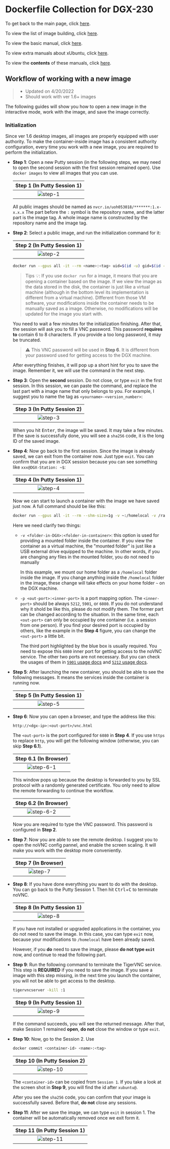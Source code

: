 # Dockerfile Collection for DGX-230

To get back to the main page, click [here](../index).

To view the list of image building, click [here](../dockerlist).

To view the basic manual, click [here](../manual).

To view extra manuals about xUbuntu, click [here](../manual-xubuntu).

To view the **contents** of these manuals, click [here](../manual-session).

## Workflow of working with a new image

> * Updated on 4/20/2022
> * Should work with ver 1.6+ images

The following guides will show you how to open a new image in the interactive mode, work with the image, and save the image correctly.

### Initialization

Since ver 1.6 desktop images, all images are properly equipped with user authority. To make the container-inside image has a consistent authority configuration, every time you work with a new image, you are required to perform the initialization.

* **Step 1**: Open a new Putty session (in the following steps, we may need to open the second session with the first session remained open). Use `docker images` to view all images that you can use.

    |   Step 1 (In Putty Session 1)  |
    | :----------------------------: |
    | ![step-1](./display/interactive/step-1.png) |

    All public images should be named as `nvcr.io/uoh053018/*******:1.x-x.x.x` The part before the `:` symbol is the repository name, and the latter part is the image tag. A whole image name is constructed by the repository name and the image tag.

* **Step 2**: Select a public image, and run the initialization command for it:

    |   Step 2 (In Putty Session 1)  |
    | :----------------------------: |
    | ![step-2](./display/interactive/step-2.png) |

    ```bash
    docker run --gpus all -it --rm <name>:<tag> uid=$(id -u) gid=$(id -g)
    ```

    > Tips :bulb:: If you use `docker run` for a image, it means that you are opening a container based on the image. If we view the image as the data stored in the disk, the container is just like a virtual machine (although in the bottom level its implementation is different from a virtual machine).
    > DIfferent from those VM software, your modifications inside the container needs to be manually saved as a image. Otherwise, no modifications will be updated for the image you start with.

    You need to wait a few minutes for the initialization finishing. After that, the session will ask you to fill a VNC password. This password **requires to** contain 6 to 8 characters. If you provide a too long password, it may be truncated.

    > :warning: This VNC password will be used in **Step 6**. It is different from your password used for getting access to the DGX machine.

    After everything finishes, it will pop up a short hint for you to save the image. Remember it, we will use the command in the next step.

* **Step 3**: Open the **second** session. Do not close, or type `exit` in the first session. In this session, we can paste the command, and replace the last part with a image name that only belongs to you. For example, I suggest you to name the tag as `<yourname>-<version_number>`:

    |   Step 3 (In Putty Session 2)  |
    | :----------------------------: |
    | ![step-3](./display/interactive/step-3.png) |

    When you hit <kbd>Enter</kbd>, the image will be saved. It may take a few minutes. If the save is successfully done, you will see a `sha256` code, it is the long ID of the saved image.

* **Step 4**: Now go back to the first session. Since the image is already saved, we can exit from the container now. Just type `exit`. You can confirm that you are in DGX session because you can see something like `xxx@DGX-Station: ~$`:

    |   Step 4 (In Putty Session 1)  |
    | :----------------------------: |
    | ![step-4](./display/interactive/step-4.png) |

    Now we can start to launch a container with the image we have saved just now. A full command should be like this:

    ```bash
    docker run --gpus all -it --rm --shm-size=1g -v ~:/homelocal -v /raid/xxx:/data -v /raid/shared:/shareddata -p 5901:5901 -p 5212:5212 -p 6080:6080 <name>:<tag>
    ```

    Here we need clarify two things:

    * `-v <folder-in-DGX>:<folder-in-container>`: this option is used for providing a mounted folder inside the container. If you view the container as a virtual machine, the "mounted folder" is just like a USB external drive equipped to the machine. In other words, if you are changing any files in the mounted folder, you do not need to manually 

        In this example, we mount our home folder as a `/homelocal` folder inside the image. If you change anything inside the `/homelocal` folder in the image, these change will take effects on your home folder `~` on the DGX machine.

    * `-p <out-port>:<inner-port>` is a port mapping option. The `<inner-port>` should be always `5212`, `5901`, or `6080`. If you do not understand why it shold be like this, please do not modify them. The former part can be changed according to the situation. In the same time, each `<out-port>` can only be occupied by one container (i.e. a session from one person). If you find your desired port is occupied by others, like the example in the **Step 4** figure, you can change the `<out-port>` a little bit.

        The third port highlighted by the blue box is usually required. You need to expose this `6080` inner port for getting access to the noVNC service. The other two ports are not necessary. But you can check the usages of them in [`5901` usage docs][doc-5901] and [`5212` usage docs][doc-5212].

* **Step 5**: After launching the new container, you should be able to see the following messages. It means the services inside the container is running now.

    |   Step 5 (In Putty Session 1)  |
    | :----------------------------: |
    | ![step-5](./display/interactive/step-5.png) |

* **Step 6**: Now you can open a browser, and type the address like this:

    ```addr
    http://<dgx-ip>:<out-port>/vnc.html
    ```

    The `<out-port>` is the port configured for `6080` in **Step 4**. If you use `https` to replace `http`, you will get the following window (otherwise, you can skip **Step 6.1**).

    |   Step 6.1 (In Browser)  |
    | :----------------------------: |
    | ![step-6-1](./display/interactive/step-6-1.png) |

    This window pops up because the desktop is forwarded to you by SSL protocol with a randomly generated certificate. You only need to allow the remote forwarding to continue the workflow.

    |   Step 6.2 (In Browser)  |
    | :----------------------------: |
    | ![step-6-2](./display/interactive/step-6-2.png) |

    Now you are required to type the VNC password. This password is configured in **Step 2**.

* **Step 7**: Now you are able to see the remote desktop. I suggest you to open the noVNC config pannel, and enable the screen scaling. It will make you work with the desktop more conveniently.

    |   Step 7 (In Browser)  |
    | :----------------------------: |
    | ![step-7](./display/interactive/step-7.jpg) |

* **Step 8**: If you have done everything you want to do with the desktop. You can go back to the Putty Session 1. Then hit <kbd>Ctrl</kbd>+<kbd>C</kbd> to terminate noVNC.

    |   Step 8 (In Putty Session 1)  |
    | :----------------------------: |
    | ![step-8](./display/interactive/step-8.png) |

    If you have not installed or upgraded applications in the container, you do not need to save the image. In this case, you can type `exit` now, because your modifications to `/homelocal` have been already saved.

    However, if you **do** need to save the image, please **do not type `exit`** now, and continue to read the following part.

* **Step 9**: Run the following command to terminate the TigerVNC service. This step is **REQUIRED** if you need to save the image. If you save a image with this step missing, in the next time you launch the container, you will not be able to get access to the desktop.

    ```bash
    tigervncserver -kill :1
    ```

    |   Step 9 (In Putty Session 1)  |
    | :----------------------------: |
    | ![step-9](./display/interactive/step-9.png) |

    If the command succeeds, you will see the returned message. After that, make Session 1 remained **open**, **do not** close the window or type `exit`.

* **Step 10**: Now, go to the Session 2. Use

    ```bash
    docker commit <container-id> <name>:<tag>
    ```

    |   Step 10 (In Putty Session 2)  |
    | :-----------------------------: |
    | ![step-10](./display/interactive/step-10.png) |

    The `<container-id>` can be copied from `Session 1`. If you take a look at the screen shot in **Step 9**, you will find the id after `xubuntu@`.

    After you see the `sha256` code, you can confirm that your image is successfully saved. Before that, **do not** close any sessions.

* **Step 11**: After we save the image, we can type `exit` in session 1. The container will be automatically removed once we exit form it.

    |   Step 11 (In Putty Session 1)  |
    | :-----------------------------: |
    | ![step-11](./display/interactive/step-11.png) |

[doc-5901]:../manual#usage-interactive-mode
[doc-5212]:../manual-xubuntu/file-browser
